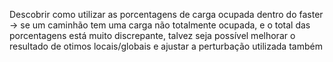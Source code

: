 Descobrir como utilizar as porcentagens de carga ocupada dentro do faster -> se um caminhão tem uma carga não totalmente ocupada, e o total das porcentagens está muito discrepante, talvez seja possível melhorar o resultado de otimos locais/globais e ajustar a perturbação utilizada também
